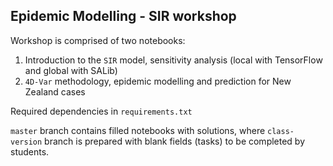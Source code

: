 ## Epidemic Modelling - SIR workshop

Workshop is comprised of two notebooks:

1. Introduction to the `SIR` model, sensitivity analysis (local with TensorFlow and global with SALib)
2. `4D-Var` methodology, epidemic modelling and prediction for New Zealand cases

Required dependencies in `requirements.txt`

`master` branch contains filled notebooks with solutions, where `class-version` branch is prepared with blank fields (tasks) to be completed by students.

